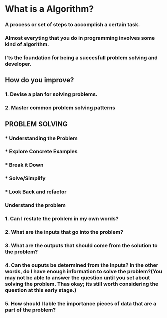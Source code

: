 # What is a Algorithm?

### A process or set of steps to accomplish a certain task.

### Almost everyting that you do in programming involves some kind of algorithm.

### I'ts the foundation for being a succesfull problem solving and developer.

## How do you improve?
### 1. Devise a plan for solving problems.
### 2. Master common problem solving patterns

## PROBLEM SOLVING 
### * Understanding the Problem
### * Explore Concrete Examples
### * Break it Down
### * Solve/Simplify
### * Look Back and refactor

### Understand the problem
### 1. Can I restate the problem in my own words?
### 2. What are the inputs that go into the problem?
### 3. What are the outputs that should come from the solution to the problem?
### 4. Can the ouputs be determined from the inputs? In the other words, do I have enough information to solve the problem?(You may not be able to answer the question until you set about solving the problem. Thas okay; its still worth considering the question at this early stage.)
### 5. How should I lable the importance pieces of data that are a part of the problem?